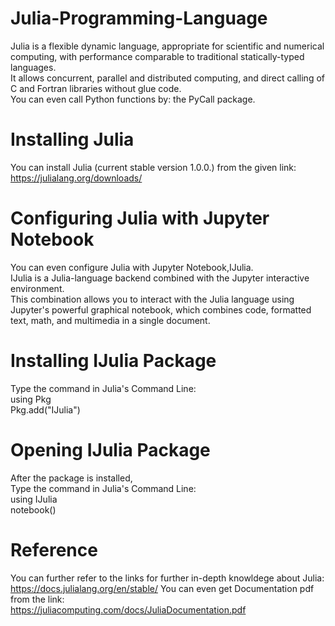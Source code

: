 # Julia-Programming-Language
Julia is a flexible dynamic language, appropriate for scientific and numerical computing, with performance comparable to traditional statically-typed languages.<br/> It allows concurrent, parallel and distributed computing, and direct calling of C and Fortran libraries without glue code. <br/>You can even call Python functions by: the PyCall package.
# Installing Julia
You can install Julia (current stable version 1.0.0.) from the given link:<br/>
https://julialang.org/downloads/
# Configuring Julia with Jupyter Notebook
You can even configure Julia with Jupyter Notebook,IJulia.<br/> IJulia is a Julia-language backend combined with the Jupyter interactive environment. <br/>This combination allows you to interact with the Julia language using Jupyter's powerful graphical notebook, which combines code, formatted text, math, and multimedia in a single document.
# Installing IJulia Package
Type the command in Julia's Command Line:<br/>
using Pkg<br/>
Pkg.add("IJulia")
# Opening IJulia Package
After the package is installed,<br/>
Type the command in Julia's Command Line:<br/>
using IJulia<br/>
notebook()
# Reference
You can further refer to the links for further in-depth knowldege about Julia:<br/>
https://docs.julialang.org/en/stable/
You can even get Documentation pdf from the link:<br/>
https://juliacomputing.com/docs/JuliaDocumentation.pdf
